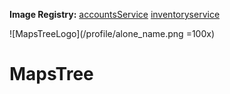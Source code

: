 <b>Image Registry:</b>
[accountsService](https://hub.docker.com/repository/docker/aditya7sinha/account-servicemain-api_service)
[inventoryservice](https://hub.docker.com/repository/docker/aditya7sinha/inventory-service-inventory_service)

![MapsTreeLogo](/profile/alone_name.png =100x)


# MapsTree

<!--

**Here are some ideas to get you started:**

🙋‍♀️ A short introduction - what is your organization all about?
🌈 Contribution guidelines - how can the community get involved?
👩‍💻 Useful resources - where can the community find your docs? Is there anything else the community should know?
🍿 Fun facts - what does your team eat for breakfast?
🧙 Remember, you can do mighty things with the power of [Markdown](https://docs.github.com/github/writing-on-github/getting-started-with-writing-and-formatting-on-github/basic-writing-and-formatting-syntax)
-->
